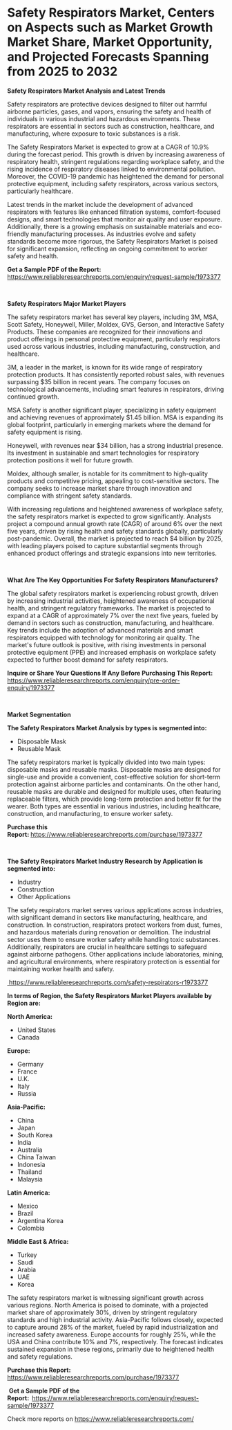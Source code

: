 <p><h1>Safety Respirators Market, Centers on Aspects such as Market Growth Market Share, Market Opportunity, and Projected Forecasts Spanning from 2025 to 2032</h1></p><p><strong>Safety Respirators Market Analysis and Latest Trends</strong></p>
<p><p>Safety respirators are protective devices designed to filter out harmful airborne particles, gases, and vapors, ensuring the safety and health of individuals in various industrial and hazardous environments. These respirators are essential in sectors such as construction, healthcare, and manufacturing, where exposure to toxic substances is a risk.</p><p>The Safety Respirators Market is expected to grow at a CAGR of 10.9% during the forecast period. This growth is driven by increasing awareness of respiratory health, stringent regulations regarding workplace safety, and the rising incidence of respiratory diseases linked to environmental pollution. Moreover, the COVID-19 pandemic has heightened the demand for personal protective equipment, including safety respirators, across various sectors, particularly healthcare.</p><p>Latest trends in the market include the development of advanced respirators with features like enhanced filtration systems, comfort-focused designs, and smart technologies that monitor air quality and user exposure. Additionally, there is a growing emphasis on sustainable materials and eco-friendly manufacturing processes. As industries evolve and safety standards become more rigorous, the Safety Respirators Market is poised for significant expansion, reflecting an ongoing commitment to worker safety and health.</p></p>
<p><strong>Get a Sample PDF of the Report:&nbsp;</strong> <a href="https://www.reliableresearchreports.com/enquiry/request-sample/1973377?utm_campaign=2030&utm_medium=2&utm_source=Github&utm_content=ia&utm_term=09022025&utm_id=safety-respirators">https://www.reliableresearchreports.com/enquiry/request-sample/1973377</a></p>
<p>&nbsp;</p>
<p><strong>Safety Respirators Major Market Players</strong></p>
<p><p>The safety respirators market has several key players, including 3M, MSA, Scott Safety, Honeywell, Miller, Moldex, GVS, Gerson, and Interactive Safety Products. These companies are recognized for their innovations and product offerings in personal protective equipment, particularly respirators used across various industries, including manufacturing, construction, and healthcare.</p><p>3M, a leader in the market, is known for its wide range of respiratory protection products. It has consistently reported robust sales, with revenues surpassing $35 billion in recent years. The company focuses on technological advancements, including smart features in respirators, driving continued growth.</p><p>MSA Safety is another significant player, specializing in safety equipment and achieving revenues of approximately $1.45 billion. MSA is expanding its global footprint, particularly in emerging markets where the demand for safety equipment is rising.</p><p>Honeywell, with revenues near $34 billion, has a strong industrial presence. Its investment in sustainable and smart technologies for respiratory protection positions it well for future growth.</p><p>Moldex, although smaller, is notable for its commitment to high-quality products and competitive pricing, appealing to cost-sensitive sectors. The company seeks to increase market share through innovation and compliance with stringent safety standards.</p><p>With increasing regulations and heightened awareness of workplace safety, the safety respirators market is expected to grow significantly. Analysts project a compound annual growth rate (CAGR) of around 6% over the next five years, driven by rising health and safety standards globally, particularly post-pandemic. Overall, the market is projected to reach $4 billion by 2025, with leading players poised to capture substantial segments through enhanced product offerings and strategic expansions into new territories.</p></p>
<p>&nbsp;</p>
<p><strong>What Are The Key Opportunities For Safety Respirators Manufacturers?</strong></p>
<p><p>The global safety respirators market is experiencing robust growth, driven by increasing industrial activities, heightened awareness of occupational health, and stringent regulatory frameworks. The market is projected to expand at a CAGR of approximately 7% over the next five years, fueled by demand in sectors such as construction, manufacturing, and healthcare. Key trends include the adoption of advanced materials and smart respirators equipped with technology for monitoring air quality. The market's future outlook is positive, with rising investments in personal protective equipment (PPE) and increased emphasis on workplace safety expected to further boost demand for safety respirators.</p></p>
<p><strong>Inquire or Share Your Questions If Any Before Purchasing This Report:</strong> <a href="https://www.reliableresearchreports.com/enquiry/pre-order-enquiry/1973377?utm_campaign=2030&utm_medium=2&utm_source=Github&utm_content=ia&utm_term=09022025&utm_id=safety-respirators">https://www.reliableresearchreports.com/enquiry/pre-order-enquiry/1973377</a></p>
<p>&nbsp;</p>
<p><strong>Market Segmentation</strong></p>
<p><strong>The Safety Respirators Market Analysis by types is segmented into:</strong></p>
<p><ul><li>Disposable Mask</li><li>Reusable Mask</li></ul></p>
<p><p>The safety respirators market is typically divided into two main types: disposable masks and reusable masks. Disposable masks are designed for single-use and provide a convenient, cost-effective solution for short-term protection against airborne particles and contaminants. On the other hand, reusable masks are durable and designed for multiple uses, often featuring replaceable filters, which provide long-term protection and better fit for the wearer. Both types are essential in various industries, including healthcare, construction, and manufacturing, to ensure worker safety.</p></p>
<p><strong>Purchase this Report:&nbsp;</strong><a href="https://www.reliableresearchreports.com/purchase/1973377?utm_campaign=2030&utm_medium=2&utm_source=Github&utm_content=ia&utm_term=09022025&utm_id=safety-respirators">https://www.reliableresearchreports.com/purchase/1973377</a></p>
<p>&nbsp;</p>
<p><strong>The Safety Respirators Market Industry Research by Application is segmented into:</strong></p>
<p><ul><li>Industry</li><li>Construction</li><li>Other Applications</li></ul></p>
<p><p>The safety respirators market serves various applications across industries, with significant demand in sectors like manufacturing, healthcare, and construction. In construction, respirators protect workers from dust, fumes, and hazardous materials during renovation or demolition. The industrial sector uses them to ensure worker safety while handling toxic substances. Additionally, respirators are crucial in healthcare settings to safeguard against airborne pathogens. Other applications include laboratories, mining, and agricultural environments, where respiratory protection is essential for maintaining worker health and safety.</p></p>
<p><a href="https://www.reliableresearchreports.com/safety-respirators-r1973377?utm_campaign=2030&utm_medium=2&utm_source=Github&utm_content=ia&utm_term=09022025&utm_id=safety-respirators">&nbsp;https://www.reliableresearchreports.com/safety-respirators-r1973377</a></p>
<p><strong>In terms of Region, the Safety Respirators Market Players available by Region are:</strong></p>
<p>
    <p> <strong> North America: </strong>
        <ul>
            <li>United States</li>
            <li>Canada</li>
        </ul>
        </p> 
    <p> <strong> Europe: </strong>
        <ul>
            <li>Germany</li>
            <li>France</li>
            <li>U.K.</li>
            <li>Italy</li>
            <li>Russia</li>
        </ul>
        </p> 
    <p> <strong> Asia-Pacific: </strong>
        <ul>
            <li>China</li>
            <li>Japan</li>
            <li>South Korea</li>
            <li>India</li>
            <li>Australia</li>
            <li>China Taiwan</li>
            <li>Indonesia</li>
            <li>Thailand</li>
            <li>Malaysia</li>
        </ul>
        </p> 
    <p> <strong> Latin America: </strong>
        <ul>
            <li>Mexico</li>
            <li>Brazil</li>
            <li>Argentina Korea</li>
            <li>Colombia</li>
        </ul>
        </p> 
    <p> <strong> Middle East & Africa: </strong>
        <ul>
            <li>Turkey</li>
            <li>Saudi</li>
            <li>Arabia</li>
            <li>UAE</li>
            <li>Korea</li>
        </ul>
    </p>
    </p>
<p><p>The safety respirators market is witnessing significant growth across various regions. North America is poised to dominate, with a projected market share of approximately 30%, driven by stringent regulatory standards and high industrial activity. Asia-Pacific follows closely, expected to capture around 28% of the market, fueled by rapid industrialization and increased safety awareness. Europe accounts for roughly 25%, while the USA and China contribute 10% and 7%, respectively. The forecast indicates sustained expansion in these regions, primarily due to heightened health and safety regulations.</p></p>
<p><strong>Purchase this Report: </strong><a href="https://www.reliableresearchreports.com/purchase/1973377?utm_campaign=2030&utm_medium=2&utm_source=Github&utm_content=ia&utm_term=09022025&utm_id=safety-respirators">https://www.reliableresearchreports.com/purchase/1973377</a></p>
<p>&nbsp;<strong>Get a Sample PDF of the Report:&nbsp;&nbsp;</strong><a href="https://www.reliableresearchreports.com/enquiry/request-sample/1973377?utm_campaign=2030&utm_medium=2&utm_source=Github&utm_content=ia&utm_term=09022025&utm_id=safety-respirators">https://www.reliableresearchreports.com/enquiry/request-sample/1973377</a></p>
<p><strong></strong></p>
<p>Check more reports on <a href="https://www.reliableresearchreports.com/?utm_campaign=2030&utm_medium=2&utm_source=Github&utm_content=ia&utm_term=09022025&utm_id=safety-respirators">https://www.reliableresearchreports.com/</a></p>